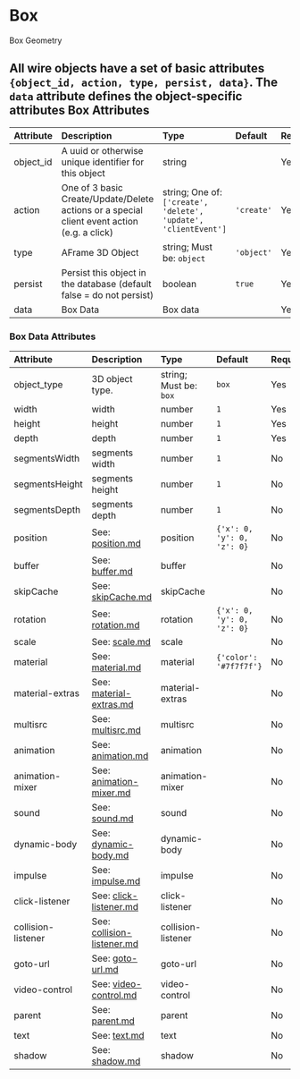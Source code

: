 
Box
===


Box Geometry

All wire objects have a set of basic attributes ```{object_id, action, type, persist, data}```. The ```data``` attribute defines the object-specific attributes
Box Attributes
--------------

|Attribute|Description|Type|Default|Required|
| :--- | :--- | :--- | :--- | :--- |
|object_id|A uuid or otherwise unique identifier for this object|string||Yes|
|action|One of 3 basic Create/Update/Delete actions or a special client event action (e.g. a click)|string; One of: ```['create', 'delete', 'update', 'clientEvent']```|```'create'```|Yes|
|type|AFrame 3D Object|string; Must be: ```object```|```'object'```|Yes|
|persist|Persist this object in the database (default false = do not persist)|boolean|```true```|Yes|
|data|Box Data|Box data||Yes|

### Box Data Attributes

|Attribute|Description|Type|Default|Required|
| :--- | :--- | :--- | :--- | :--- |
|object_type|3D object type.|string; Must be: ```box```|```box```|Yes|
|width|width|number|```1```|Yes|
|height|height|number|```1```|Yes|
|depth|depth|number|```1```|Yes|
|segmentsWidth|segments width|number|```1```|No|
|segmentsHeight|segments height|number|```1```|No|
|segmentsDepth|segments depth|number|```1```|No|
|position|See: [position.md](position.md)|position|```{'x': 0, 'y': 0, 'z': 0}```|No|
|buffer|See: [buffer.md](buffer.md)|buffer||No|
|skipCache|See: [skipCache.md](skipCache.md)|skipCache||No|
|rotation|See: [rotation.md](rotation.md)|rotation|```{'x': 0, 'y': 0, 'z': 0}```|No|
|scale|See: [scale.md](scale.md)|scale||No|
|material|See: [material.md](material.md)|material|```{'color': '#7f7f7f'}```|No|
|material-extras|See: [material-extras.md](material-extras.md)|material-extras||No|
|multisrc|See: [multisrc.md](multisrc.md)|multisrc||No|
|animation|See: [animation.md](animation.md)|animation||No|
|animation-mixer|See: [animation-mixer.md](animation-mixer.md)|animation-mixer||No|
|sound|See: [sound.md](sound.md)|sound||No|
|dynamic-body|See: [dynamic-body.md](dynamic-body.md)|dynamic-body||No|
|impulse|See: [impulse.md](impulse.md)|impulse||No|
|click-listener|See: [click-listener.md](click-listener.md)|click-listener||No|
|collision-listener|See: [collision-listener.md](collision-listener.md)|collision-listener||No|
|goto-url|See: [goto-url.md](goto-url.md)|goto-url||No|
|video-control|See: [video-control.md](video-control.md)|video-control||No|
|parent|See: [parent.md](parent.md)|parent||No|
|text|See: [text.md](text.md)|text||No|
|shadow|See: [shadow.md](shadow.md)|shadow||No|
